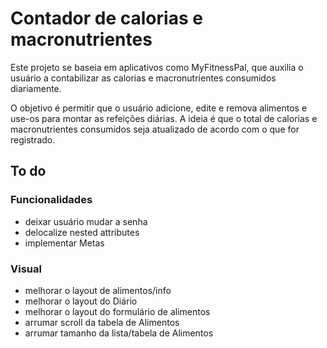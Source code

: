 # Contador de calorias e macronutrientes

Este projeto se baseia em aplicativos como MyFitnessPal, que auxilia o usuário
a contabilizar as calorias e macronutrientes consumidos diariamente.

O objetivo é permitir que o usuário adicione, edite e remova alimentos e use-os
para montar as refeições diárias. A ideia é que o total de calorias e
macronutrientes consumidos seja atualizado de acordo com o que for registrado.


## To do

### Funcionalidades
- deixar usuário mudar a senha
- delocalize nested attributes
- implementar Metas

### Visual
- melhorar o layout de alimentos/info
- melhorar o layout do Diário
- melhorar o layout do formulário de alimentos
- arrumar scroll da tabela de Alimentos
- arrumar tamanho da lista/tabela de Alimentos
